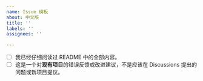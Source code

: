 ```yaml
---
name: Issue 模板
about: 中文版
title: ''
labels: ''
assignees: ''

---
```


- [ ] 我已经仔细阅读过 README 中的全部内容。
- [ ] 这是一个对**现有项目**的错误反馈或改进建议，不是应该在 Discussions 提出的问题或新项目提议。
